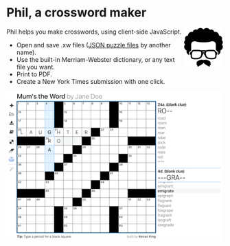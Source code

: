 # Phil, a crossword maker

<img src="images/logo.svg" align="right" width="90" height="90">

Phil helps you make crosswords, using client-side JavaScript.
* Open and save .xw files ([JSON puzzle files](https://www.xwordinfo.com/JSON/) by another name).
* Use the built-in Merriam-Webster dictionary, or any text file you want.
* Print to PDF.
* Create a New York Times submission with one click.

![Build your own crossword](images/screenshot.png "Build your own crossword")
